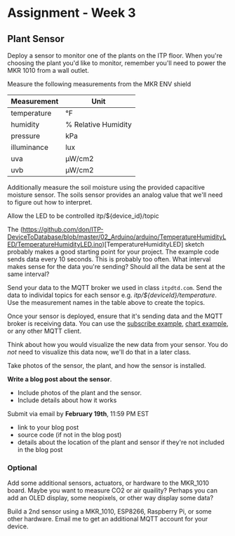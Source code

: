# Assignment - Week 3

## Plant Sensor

Deploy a sensor to monitor one of the plants on the ITP floor. When you're choosing the plant you'd like to monitor, remember you'll need to power the MKR 1010 from a wall outlet.

Measure the following measurements from the MKR ENV shield

| Measurement   | Unit          |
| ------------- | ------------- |
| temperature   | °F            |
| humidity      | % Relative Humidity  |
| pressure      | kPa           |
| illuminance   | lux           |
| uva           | μW/cm2        |
| uvb           | μW/cm2        |

Additionally measure the soil moisture using the provided capacitive moisture sensor. The soils sensor provides an analog value that we'll need to figure out how to interpret.

Allow the LED to be controlled itp/${device_id}/topic

The 
(https://github.com/don/ITP-DeviceToDatabase/blob/master/02_Arduino/arduino/TemperatureHumidityLED/TemperatureHumidityLED.ino)[TemperatureHumidityLED] sketch probably makes a good starting point for your project. The example code sends data every 10 seconds. This is probably too often. What interval makes sense for the data you're sending? Should all the data be sent at the same interval?

Send your data to the MQTT broker we used in class `itpdtd.com`. Send the data to individal topics for each sensor e.g. *itp/${deviceId}/temperature*. Use the measurement names in the table above to create the topics. 

Once your sensor is deployed, ensure that it's sending data and the MQTT broker is receiving data. You can use the [subscribe example](../02_Arduino/www/subscribe/), [chart example](../02_Arduino/www/chart/), or any other MQTT client.

Think about how you would visualize the new data from your sensor. You do *not* need to visualize this data now, we'll do that in a later class.

Take photos of the sensor, the plant, and how the sensor is installed. 

**Write a blog post about the sensor**. 
 * Include photos of the plant and the sensor.
 * Include details about how it works

Submit via email by **February 19th**, 11:59 PM EST
 * link to your blog post
 * source code (if not in the blog post)
 * details about the location of the plant and sensor if they're not included in the blog post


### Optional

Add some additional sensors, actuators, or hardware to the MKR_1010 board. Maybe you want to measure CO2 or air quaility? Perhaps you can add an OLED display, some neopixels, or other way display some data?

Build a 2nd sensor using a MKR_1010, ESP8266, Raspberry Pi, or some other hardware. Email me to get an additional MQTT  account for your device.